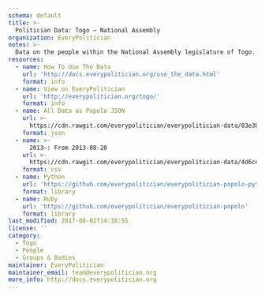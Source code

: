 ```yaml
---
schema: default
title: >-
  Politician Data: Togo — National Assembly
organization: EveryPolitician
notes: >-
  Data on the people within the National Assembly legislature of Togo.
resources:
  - name: How To Use The Data
    url: 'http://docs.everypolitician.org/use_the_data.html'
    format: info
  - name: View on EveryPolitician
    url: 'http://everypolitician.org/togo/'
    format: info
  - name: All Data as Popolo JSON
    url: >-
      https://cdn.rawgit.com/everypolitician/everypolitician-data/83e38f97d6be4585e88ad2be116eecc5de85e954/data/Togo/Assembly/ep-popolo-v1.0.json
    format: json
  - name: >-
      2013–: From 2013-08-20
    url: >-
      https://cdn.rawgit.com/everypolitician/everypolitician-data/4d6ce70e623cd2ee7a44dbe5f20ff4747de9cae4/data/Togo/Assembly/term-2013.csv
    format: csv
  - name: Python
    url: 'https://github.com/everypolitician/everypolitician-popolo-python'
    format: library
  - name: Ruby
    url: 'https://github.com/everypolitician/everypolitician-popolo'
    format: library
last_modified: 2017-08-02T14:38:55
license: ''
category:
  - Togo
  - People
  - Groups & Bodies
maintainer: EveryPolitician
maintainer_email: team@everypolitician.org
more_info: http://docs.everypolitician.org
---
```

